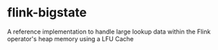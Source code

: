 # flink-bigstate
A reference implementation to handle large lookup data within the Flink operator's heap memory using a LFU Cache
